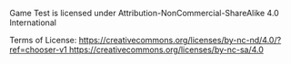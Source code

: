 Game Test is licensed under Attribution-NonCommercial-ShareAlike 4.0 International

Terms of License: [https://creativecommons.org/licenses/by-nc-nd/4.0/?ref=chooser-v1
](https://creativecommons.org/licenses/by-nc-sa/4.0)https://creativecommons.org/licenses/by-nc-sa/4.0
